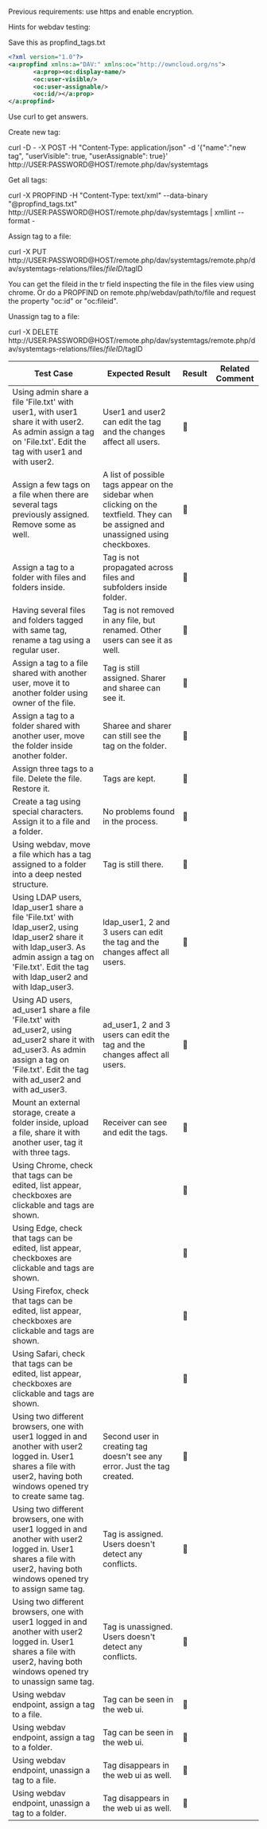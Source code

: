 Previous requirements: use https and enable encryption.

Hints for webdav testing:

Save this as propfind_tags.txt

``` xml
<?xml version="1.0"?>
<a:propfind xmlns:a="DAV:" xmlns:oc="http://owncloud.org/ns">
       <a:prop><oc:display-name/>
       <oc:user-visible/>
       <oc:user-assignable/>
       <oc:id/></a:prop>
</a:propfind>
```

Use curl to get answers.

Create new tag:

curl -D - -X POST -H "Content-Type: application/json" -d '{"name":"new tag", "userVisible": true, "userAssignable": true}' http://USER:PASSWORD@HOST/remote.php/dav/systemtags

Get all tags:

curl -X PROPFIND -H "Content-Type: text/xml" --data-binary "@propfind_tags.txt" http://USER:PASSWORD@HOST/remote.php/dav/systemtags | xmllint --format -

Assign tag to a file:

curl -X PUT  http://USER:PASSWORD@HOST/remote.php/dav/systemtags/remote.php/dav/systemtags-relations/files/$fileID/$tagID

You can get the fileid in the tr field inspecting the file in the files view using chrome. Or do a PROPFIND on remote.php/webdav/path/to/file and request the property "oc:id" or "oc:fileid".

Unassign tag to a file:

curl -X DELETE  http://USER:PASSWORD@HOST/remote.php/dav/systemtags/remote.php/dav/systemtags-relations/files/$fileID/$tagID





| Test Case                                | Expected Result                          | Result | Related Comment |
| ---------------------------------------- | ---------------------------------------- | ------ | --------------- |
| Using admin share a file 'File.txt' with user1, with user1 share it with user2. As admin assign a tag on 'File.txt'. Edit the tag with user1 and with user2. | User1 and user2 can edit the tag and the changes affect all users. |  :construction:      |                 |
| Assign a few tags on a file when there are several tags previously assigned. Remove some as well. | A list of possible tags appear on the sidebar when clicking on the textfield. They can be assigned and unassigned using checkboxes. |  :construction:      |                 |
| Assign a tag to a folder with files and folders inside. | Tag is not propagated across files and subfolders inside folder. |  :construction:      |                 |
| Having several files and folders tagged with same tag, rename a tag using a regular user. | Tag is not removed in any file, but renamed. Other users can see it as well. |  :construction:      |                 |
| Assign a tag to a file shared with another user, move it to another folder using owner of the file. | Tag is still assigned. Sharer and sharee can see it. |   :construction:     |                 |
| Assign a tag to a folder shared with another user, move the folder inside another folder. | Sharee and sharer can still see the tag on the folder. |   :construction:     |                 |
| Assign three tags to a file. Delete the file. Restore it. | Tags are kept.                           |  :construction:      |                 |
| Create a tag using special characters. Assign it to a file and a folder. | No problems found in the process.        |   :construction:     |                 |
| Using webdav, move a file which has a tag assigned to a folder into a deep nested structure. | Tag is still there.                      |   :construction:     |                 |
| Using LDAP users, ldap_user1 share a file 'File.txt' with ldap_user2, using ldap_user2 share it with ldap_user3. As admin assign a tag on 'File.txt'. Edit the tag with ldap_user2 and with ldap_user3. | ldap_user1, 2 and 3 users can edit the tag and the changes affect all users. |   :construction:     |                 |
| Using AD users, ad_user1 share a file 'File.txt' with ad_user2, using ad_user2 share it with ad_user3. As admin assign a tag on 'File.txt'. Edit the tag with ad_user2 and with ad_user3. | ad_user1, 2 and 3 users can edit the tag and the changes affect all users. |   :construction:     |                 |
| Mount an external storage, create a folder inside, upload a file, share it with another user, tag it with three tags. | Receiver can see and edit the tags.      |   :construction:     |                 |
| Using Chrome, check that tags can be edited, list appear, checkboxes are clickable and tags are shown. |                                          |   :construction:     |                 |
| Using Edge, check that tags can be edited, list appear, checkboxes are clickable and tags are shown. |                                          |  :construction:      |                 |
| Using Firefox, check that tags can be edited, list appear, checkboxes are clickable and tags are shown. |                                          |   :construction:     |                 |
| Using Safari, check that tags can be edited, list appear, checkboxes are clickable and tags are shown. |                                          |   :construction:     |                 |
| Using two different browsers, one with user1 logged in and another with user2 logged in. User1 shares a file with user2, having both windows opened try to create same tag. | Second user in creating tag doesn't see any error. Just the tag created. |  :construction:      |                 |
| Using two different browsers, one with user1 logged in and another with user2 logged in. User1 shares a file with user2, having both windows opened try to assign same tag. | Tag is assigned. Users doesn't detect any conflicts. |  :construction:      |                 |
| Using two different browsers, one with user1 logged in and another with user2 logged in. User1 shares a file with user2, having both windows opened try to unassign same tag. | Tag is unassigned. Users doesn't detect any conflicts. |  :construction:      |                 |
| Using webdav endpoint, assign a tag to a file. | Tag can be seen in the web ui.           |  :construction:      |                 |
| Using webdav endpoint, assign a tag to a folder. | Tag can be seen in the web ui.           | :construction:       |                 |
| Using webdav endpoint, unassign a tag to a file. | Tag disappears in the web ui as well.    | :construction:       |                 |
| Using webdav endpoint, unassign a tag to a folder. | Tag disappears in the web ui as well.    |   :construction:     |                 |
